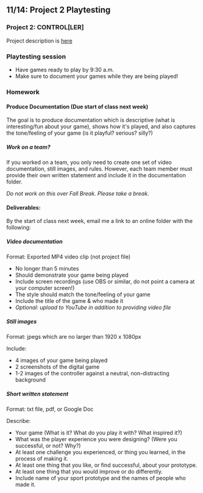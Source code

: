 ## 11/14: Project 2 Playtesting

### Project 2: CONTROL[LER] 
Project description is [here](https://docs.google.com/document/d/1S1onPh4m1GY4Tn2EXZ_j5HfZXl5ZCSnQCzFahLFt74Y/edit?usp=sharing)

### Playtesting session
- Have games ready to play by 9:30 a.m.
- Make sure to document your games while they are being played!

### Homework

#### Produce Documentation (Due start of class next week)
The goal is to produce documentation which is descriptive (what is interesting/fun about your game), shows how it's played, and also captures the tone/feeling of your game (is it playful? serious? silly?)

##### Work on a team?
If you worked on a team, you only need to create one set of video documentation, still images, and rules. However, each team member must provide their own written statement and include it in the documentation folder.

*Do not work on this over Fall Break. Please take a break.*


#### Deliverables:

By the start of class next week, email me a link to an online folder with the following:

##### Video documentation

Format: Exported MP4 video clip (not project file) 

- No longer than 5 minutes
- Should demonstrate your game being played 
- Include screen recordings (use OBS or similar, do not point a camera at your computer screen!)
- The style should match the tone/feeling of your game
- Include the title of the game & who made it
- *Optional: upload to YouTube in addition to providing video file*

##### Still images

Format: jpegs which are no larger than 1920 x 1080px

Include:
- 4 images of your game being played
- 2 screenshots of the digital game
- 1-2 images of the controller against a neutral, non-distracting background


##### Short written statement

Format: txt file, pdf, or Google Doc

Describe:
- Your game (What is it? What do you play it with? What inspired it?)
- What was the player experience you were designing? (Were you successful, or not? Why?)
- At least one challenge you experienced, or thing you learned, in the process of making it.
- At least one thing that you like, or find successful, about your prototype.
- At least one thing that you would improve or do differently.
- Include name of your sport prototype and the names of people who made it.

